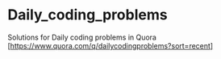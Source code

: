 # Daily_coding_problems
Solutions for Daily coding problems in Quora [https://www.quora.com/q/dailycodingproblems?sort=recent]
